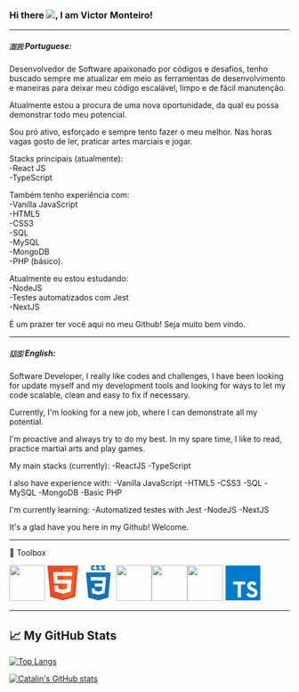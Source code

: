 ### Hi there <img src="https://raw.githubusercontent.com/MartinHeinz/MartinHeinz/master/wave.gif" width="30px">, I am Victor Monteiro!

---

##### 🇧🇷 Portuguese:
Desenvolvedor de Software apaixonado por códigos e desafios, tenho buscado sempre me atualizar em meio as ferramentas de desenvolvimento e maneiras para deixar meu código escalável, limpo e de fácil manutenção.

Atualmente estou a procura de uma nova oportunidade, da qual eu possa demonstrar todo meu potencial. 

Sou pró ativo, esforçado e sempre tento fazer o meu melhor. Nas horas vagas gosto de ler, praticar artes marciais e jogar. 

Stacks principais (atualmente):  
-React JS  
-TypeScript

Também tenho experiência com:  
-Vanilla JavaScript  
-HTML5  
-CSS3  
-SQL  
-MySQL  
-MongoDB  
-PHP (básico).

Atualmente eu estou estudando:  
-NodeJS  
-Testes automatizados com Jest  
-NextJS  

É um prazer ter você aqui no meu Github! Seja muito bem vindo.

---

##### 🇺🇸 English: 
Software Developer, I really like codes and challenges, I have been looking for update myself and my development tools and looking for ways to let my code scalable, clean and easy to fix if necessary.

Currently, I'm looking for a new job, where I can demonstrate all my potential. 

I'm proactive and always try to do my best. In my spare time, I like to read, practice martial arts and play games. 

My main stacks (currently):
-ReactJS
-TypeScript

I also have experience with:
-Vanilla JavaScript
-HTML5
-CSS3
-SQL
-MySQL
-MongoDB
-Basic PHP

I'm currently learning:
-Automatized testes with Jest
-NodeJS
-NextJS

It's a glad have you here in my Github! Welcome.

---

🧰 Toolbox

<img src="https://cdn.worldvectorlogo.com/logos/logo-javascript.svg" width="64px" height="64px"><img src="https://github.com/devicons/devicon/blob/master/icons/html5/html5-original.svg" width="64px" height="64px"><img src="https://github.com/devicons/devicon/blob/master/icons/css3/css3-plain-wordmark.svg" width="64px" height="64px"><img src="https://cdn.worldvectorlogo.com/logos/react-2.svg" width="64px" height="64px"><img src="https://cdn.worldvectorlogo.com/logos/git-icon.svg" width="64px" height="64px"><img src="https://cdn.worldvectorlogo.com/logos/styled-components-1.svg" width="64px" height="64px">
<img src="https://github.com/devicons/devicon/blob/master/icons/typescript/typescript-original.svg" width="64px" height="64px">

---

## &#x1f4c8; My GitHub Stats

[![Top Langs](https://github-readme-stats.vercel.app/api/top-langs/?username=VictorMonteiro7&hide=java,html,css&theme=radical)](https://github.com/anuraghazra/github-readme-stats)

[![Catalin's GitHub stats](https://github-readme-stats.vercel.app/api?username=VictorMonteiro7&theme=radical)](https://github.com/anuraghazra/github-readme-stats)
